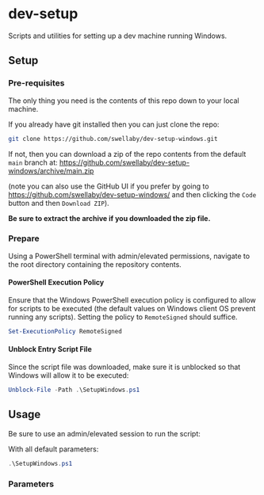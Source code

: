 # dev-setup
Scripts and utilities for setting up a dev machine running Windows.

## Setup

### Pre-requisites
The only thing you need is the contents of this repo down to your local machine. 

If you already have git installed then you can just clone the repo:
```bash
git clone https://github.com/swellaby/dev-setup-windows.git
```

If not, then you can download a zip of the repo contents from the default  `main` branch at:
https://github.com/swellaby/dev-setup-windows/archive/main.zip

(note you can also use the GitHub UI if you prefer by going to https://github.com/swellaby/dev-setup-windows/ and then clicking the `Code` button and then `Download ZIP`).

**Be sure to extract the archive if you downloaded the zip file.**

### Prepare
Using a PowerShell terminal with admin/elevated permissions, navigate to the root directory containing the repository contents.

#### PowerShell Execution Policy
Ensure that the Windows PowerShell execution policy is configured to allow for scripts to be executed (the default values on Windows client OS prevent running any scripts). Setting the policy to `RemoteSigned` should suffice.

```powershell
Set-ExecutionPolicy RemoteSigned
```

#### Unblock Entry Script File
Since the script file was downloaded, make sure it is unblocked so that Windows will allow it to be executed:
```powershell
Unblock-File -Path .\SetupWindows.ps1
```


## Usage
Be sure to use an admin/elevated session to run the script:

With all default parameters:
```powershell
.\SetupWindows.ps1
```

### Parameters
